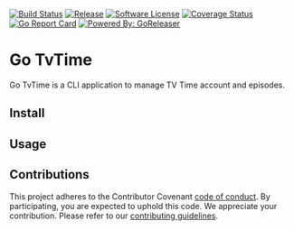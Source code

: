 [![Build Status](https://travis-ci.com/Sh4d1/go-tvtime.svg?branch=master)](https://travis-ci.com/Sh4d1/go-tvtime)
[![Release](https://img.shields.io/github/release/Sh4d1/go-tvtime.svg?style=flat-square)](https://github.com/Sh4d1/go-tvtime/releases/latest)
[![Software License](https://img.shields.io/badge/license-MIT-brightgreen.svg?style=flat-square)](LICENSE.md)
[![Coverage Status](https://img.shields.io/codecov/c/github/Sh4d1/go-tvtime/master.svg?style=flat-square)](https://codecov.io/gh/Sh4d1/go-tvtime)
[![Go Report Card](https://goreportcard.com/badge/github.com/Sh4d1/go-tvtime?style=flat-square)](https://goreportcard.com/report/github.com/Sh4d1/go-tvtime)
[![Powered By: GoReleaser](https://img.shields.io/badge/powered%20by-goreleaser-green.svg?style=flat-square)](https://github.com/goreleaser)

# Go TvTime

Go TvTime is a CLI application to manage TV Time account and episodes.

## Install

## Usage

## Contributions

This project adheres to the Contributor Covenant [code of conduct](CODE_OF_CONDUCT.md). By participating, you are expected to uphold this code.
We appreciate your contribution. Please refer to our [contributing guidelines](CONTRIBUTING.md).

